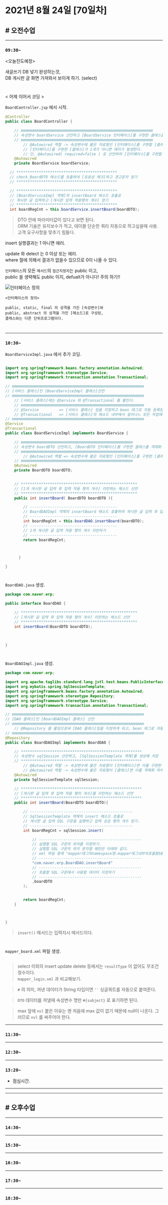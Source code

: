 # 2021년 8월 24일 [70일차]

## # 오전수업
----
### `09:30~`

<오늘진도예정>   

새글쓰기 DB 넣기 완성하는것,    
DB 게시판 글 화면 가져와서 보이게 하기. (select)    

#

< 어제 이어서 코딩 >  

`BoardController.jsp` 에서 시작.  

```java
@Controller
public class BoardController {

    // mmmmmmmmmmmmmmmmmmmmmmmmmmmmmmmmmmmmmmmmmmmmmmmmmmmmmmmmmmm
    // 속성변수 boardService 선언하고 [BoardService 인터페이스]를 구현한 클래스를 찾아 객체 생성해 객체의 메위주를 저장.
    // mmmmmmmmmmmmmmmmmmmmmmmmmmmmmmmmmmmmmmmmmmmmmmmmmmmmmmmmmmm
        // @Autowired 역할 -> 속성변수에 붙은 자료형인 [인터페이스]를 구현할 [클래스]를 객체화하여 객체의 메위주를 저장한다.
        // [인터페이스]를 구현한 [클래스]가 1개가 아니면 에러가 발생한다.  
        // 단, @Autowired( required=false ) 로 선언하여 [인터페이스]를 구현할 [클래스]가 0개 이어도 에러없이 null 이 저장된다.    
    @Autowired
    private BoardService boardService;
```

```java
  // *********************************************
  // check_BoardDTO 메소드를 호출하여 [유효성 체크]하고 경고문자 얻기
  // *********************************************

  // *********************************************
  // [BoardServiceImpl 객체]의 insertBoard 메소드 호출로
  // 게시판 글 입력하고 [게시판 입력 적용행의 개수] 얻기
  // *********************************************
  int boardRegCnt = this.boardService.insertBoard(boardDTO); 
```
> DTO 안에 파라미터값이 있다고 보면 된다.  
> ORM 기술은 유지보수가 적고, 테이블 단순한 쿼리 자동으로 하고싶을때 사용. 고객 요구사항을 맞추기 힘들다.  

insert 실행결과는 1 아니면 에러.  

update 와 delect 는 0 이상 또는 에러.    
where 절에 의해서 결과가 없을수 있으므로 0이 나올 수 있다.  


`인터페이스`의 모든 `메서드`의 `접근지정자`는 public 이고,  
public 을 생략해도 public 이지, defualt가 아니다! 주의 하기!! 


![인터페이스 정의](https://github.com/SungWoo0315/study-repository/blob/main/image-save/20210824%201008_interface_.png)  

```
<인터페이스의 정의>  

public, static, final 의 성격을 가진 [속성변수]와   
public, abstract 의 성격을 가진 [메소드]로 구성된,  
클래스와는 다른 단위프로그램이다.  
```

#






----
### `10:30~`

`BoardServiceImpl.java` 에서 추가 코딩.  

```java

import org.springframework.beans.factory.annotation.Autowired;
import org.springframework.stereotype.Service;
import org.springframework.transaction.annotation.Transactional;

// mmmmmmmmmmmmmmmmmmmmmmmmmmmmmmmmmmmmmmmmmmmmmmmmmmmmmmmmmmm
// [서비스 클래스]인 [BoardServiceImpl 클래스]선언
// mmmmmmmmmmmmmmmmmmmmmmmmmmmmmmmmmmmmmmmmmmmmmmmmmmmmmmmmmmm
    // [서비스 클래스]에는 @Service 와 @Transactional 를 붙인다. 
    // mmmmmmmmmmmmmmmmmmmmmmmmmmmmmmmmmmmmmmmmmmmmmmmmmmmmmmm
    // @Service         => [서비스 클래스] 임을 지정하고 bean 태그로 자동 등록된다.
    // @Transactional   => [서비스 클래스]의 메소드 내부에서 일어나느 모든 작업에는 [트랜잭션]이 걸린다.  
// mmmmmmmmmmmmmmmmmmmmmmmmmmmmmmmmmmmmmmmmmmmmmmmmmmmmmmmmmmm
@Service
@Transactional
public class BoardServiceImpl implements BoardService {

    // mmmmmmmmmmmmmmmmmmmmmmmmmmmmmmmmmmmmmmmmmmmmmmmmmm
    // 속성변수 boardDTO 선언하고, [BoardDTO 인터페이스]를 구현한 클래스를 객체화 해서 저장한다.
    // mmmmmmmmmmmmmmmmmmmmmmmmmmmmmmmmmmmmmmmmmmmmmmmmmm
        // @Autowired 역할 => 속성변수에 붙은 자료형인 [인터페이스]를 구현한 [클래스]를 객체화하여 저장한다.
    // mmmmmmmmmmmmmmmmmmmmmmmmmmmmmmmmmmmmmmmmmmmmmmmmmm
    @Autowired
    private BoardDTO boardDTO;

    
    // ****************************************************
    // [1개 게시판 글 입력 후 입력 적용 행의 개수] 리턴하는 메소드 선언
    // ****************************************************
    public int insertBoard( BoardDTO boardDTO ){

        // ---------------------------------------
        // BoardDAOImpl 객체의 insertBoard 메소드 호출하여 게시판 글 입력 후 입력 적용 행의 개수 얻기
        // ---------------------------------------
        int boardRegCnt = this.boardDAO.insertBoard(boardDTO);
        // ---------------------------------------
        // 1개 게시판 글 입력 적용 행의 개수 리턴하기
        // ---------------------------------------
        return boardRegCnt;



      }

}
```

#

`BoardDAO.java` 생성.    
```java
package com.naver.erp;

public interface BoardDAO {

    // ****************************************************
    // [게시판 글 입력 후 입력 적용 행의 개수] 리턴하는 메소드 선언
    // ****************************************************
    int insertBoard(BoardDTO boardDTO);
	
	
	
}
```

#

`BoardDAOImpl.java` 생성.  
```java  
package com.naver.erp;

import org.apache.taglibs.standard.lang.jstl.test.beans.PublicInterface2;
import org.mybatis.spring.SqlSessionTemplate;
import org.springframework.beans.factory.annotation.Autowired;
import org.springframework.stereotype.Repository;
import org.springframework.stereotype.Service;
import org.springframework.transaction.annotation.Transactional;

// mmmmmmmmmmmmmmmmmmmmmmmmmmmmmmmmmmmmmmmmmmmmmmmmmmmmmmmmmmm
// [DAO 클래스]인 [BoardDAOImpl 클래스] 선언
// mmmmmmmmmmmmmmmmmmmmmmmmmmmmmmmmmmmmmmmmmmmmmmmmmmmmmmmmmmm
    // @Repository 를 붙임으로써 [DAO 클래스]임을 지정하게 되고, bean 태그로 자동 등록된다.  
// mmmmmmmmmmmmmmmmmmmmmmmmmmmmmmmmmmmmmmmmmmmmmmmmmmmmmmmmmmm
@Repository
public class BoardDAOImpl implements BoardDAO {

    // ******************************************************
    // 속성변수 sqlSession 선언하고, [SqlSessionTemplate 객체]를 생성해 저장
    // ******************************************************
        // @Autowired 역할 -> 속성변수에 붙은 자료형이 [인터페이스]면 이를 구현한 [클래스]를 객체화하여 저장한다.
        // @Autowired 역할 -> 속성변수에 붙은 자료형이 [클래스]면 이를 객체화 하여 저장한다.  
    @Autowired
    private SqlSessionTemplate sqlSession;    

    // ******************************************************
    // [게시판 글 입력 후 입력 적용 행의 개수]를 리턴하는 메소드 선언
    // ******************************************************
    public int insertBoard(BoardDTO boardDTO){

        // ----------------------------------------------
        // SqlSessionTemplate 객체의 insert 메소드 호출로
        // 게시판 글 입력 SQL 구문을 실행하고 입력 성공 행의 개수 얻기.
        // ----------------------------------------------
        int boardRegCnt = sqlSession.insert(

            // ----------------------------------------------
            // 실행할 SQL 구문의 위치를 지정하기.
            // 실행할 SQL 구문의 위치 문자열 패턴은 아래와 같다.
            // xml 파일 중에 "mapper태그의namespace명.mapper태그내부의호출할SQL구문소유한태그id값"
            // ----------------------------------------------
            "com.naver.erp.BoardDAO.insertBoard"  
            // ----------------------------------------------
            // 호출할 SQL 구문에서 사용할 데이터 지정하기
            // ----------------------------------------------
            ,boardDTO                             
        );


        return boardRegCnt;
    }



}
```
> `insert()` 메서드는 입력지시 메서드이다.    


#

`mapper_board.xml` 파일 생성.  

```xml

```
> select 이외의 insert update delete 등에서는 `resultType` 이 없어도 무조건 정수이다.    
> `mapper_login.xml` 과 비교해보기.  

> `#` 의 의미, 꺼낸 데이터가 String 타입이면 `''` 싱글쿼트를 자동으로 붙여준다.  

> `DTO` 데이터를 꺼낼때 속성변수 명만 `#{subject}` 로 표기하면 된다.  

> max 앞에 `nvl` 붙은 이유는 맨 처음에 max 값이 없기 때문에 null이 나온다. 그러므로 `nvl` 를 써주어야 한다.  


----
### `11:30~`








----
### `12:30~`








----
### `13:20~`

  - 점심시간.

---
---

## # 오후수업

---
### `14:30~`










---
### `15:30~`









----
### `16:30~`








----
### `17:30~`








----
### `18:30~`

